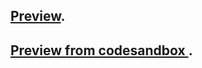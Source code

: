 ## [Preview](https://onefun1.github.io/tictactoe-react/).

## [Preview from codesandbox ](https://codesandbox.io/s/8x5myq0ml2).

